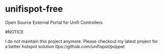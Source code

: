 # unifispot-free
Open Source External Portal for Unifi Controllers

#NOTICE

I do not maintain this project anymore. Please checkout my latest project for a better hotspot solution ttps://github.com/unifispot/poppet
